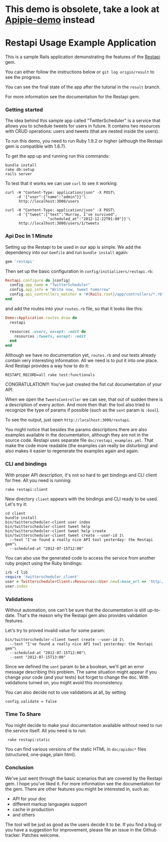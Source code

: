 # This demo is obsolete, take a look at [Apipie-demo](https://github.com/iNecas/apipie-demo) instead

# Restapi Usage Example Application

This is a sample Rails application demonstrating the features of the
[Restapi](http://github.com/Pajk/rails-restapi) gem.

You can either follow the instructions below or `git log
origin/result` to see the progress.

You can see the final state of the app after the tutorial in the
`result` branch.

For more information see the documentation for the Restapi gem.

### Getting started

The idea behind this sample app called "TwitterScheduler" is a service
that allows you to schedule tweets for users in future. It contains
two resources with CRUD operations: users and tweets (that are nested
inside the users).

To run this demo, you need to run Ruby 1.9.2 or higher (although the
Restapi gem is compatible with 1.8.7).

To get the app up and running run this commands:

    bundle install
    rake db:setup
    rails server        

To test that it works we can use `curl` to see it working:

    curl -H "Content-Type: application/json" -X POST\
         -d '{"user":{"name":"admin"}}'\
          http://localhost:3000/users

    curl -H "Content-Type: application/json" -X POST\
         -d '{"tweet":{"text":"Hurray, I've survived",
                       "scheduled_at":"2012-12-22T01:00"}}'\
          http://localhost:3000/users/1/tweets

### Api Doc In 1 Minute

Setting up the Restapi to be used in our app is simple. We
add the dependency into our `Gemfile` and run `bundle install` again:

```ruby
gem 'restapi'
```

Then set up the basic configuration in `config/initializers/restapi.rb`:

```ruby
Restapi.configure do |config|
  config.app_name = "TwitterScheduler"
  config.app_info = "Write now, tweet tomorrow"
  config.api_controllers_matcher = "#{Rails.root}/app/controllers/*.rb"
end
```

and add the routes into your `routes.rb` file, so that it looks like this:

```ruby
Demo::Application.routes.draw do
  restapi

  resources :users, except: :edit do
    resources :tweets, except: :edit
  end
end
```

Although we have no documentation yet, `routes.rb` and our tests
already contain very interesting information. All we need is to put it
into one place. And Restapi provides a way how to do it:

    RESTAPI_RECORD=all rake test:functionals

CONGRATULATION!!! You've just created the fist cut documentation of
your API.

When we open the `TweetsController` we can see, that out of sudden
there is a description of every action. And more then that: the tool
also tried to recognize the type of params if possible (such as the
`sent` param is `:bool`).

To see the output, just open `http://localhost:3000/restapi`.

You might notice that besides the params descriptions there are also
examples available in the documentation, although they are not in the
source code. Restapi uses separate file `doc/restapi_examples.yml`.
That make the code more readable (the examples can really be
disturbing) and also makes it easier to regenerate the examples again
and again.

### CLI and bindings

With proper API description, it's not so hard to get bindings and CLI
client for free. All you need is running:

    rake restapi:client

New directory `client` appears with the bindings and CLI ready to be
used. Let's try it:

    cd client
    bundle install
    bin/twitterscheduler-client user index
    bin/twitterscheduler-client tweet help
    bin/twitterscheduler-client tweet help create
    bin/twitterscheduler-client tweet create --user-id 1\
      --text "I've found a really nice API tool yesterday: the Restapi gem"\
      --scheduled-at "2012-07-15T12:00"

You can also use the generated code to access the service from another
ruby project using the Ruby bindings:

```ruby
irb -I lib
require 'twitterscheduler_client'
user = TwitterschedulerClient::Resources::User.new(:base_url => 'http://localhost:3000')
user.index
```

### Validations

Without automation, one can't be sure that the documentation is still
up-to-date. That's the reason why the Restapi gem also provides
validation features.

Let's try to proved invalid value for some param:

    bin/twitterscheduler-client tweet create --user-id 1\
      --text "I've found a really nice API tool yesterday: the Restapi gem"\
      --scheduled-at "2012-07-15T12:00"\
      --sent "2012-07-15T13:00"

Since we defined the `sent` param to be a boolean, we'll get an error
message describing this problem. The same situation might appear if
you change your code (and your tests) but forget to change the doc.
With validations turned on, you might avoid this inconsistency.

You can also decide not to use validations at all, by setting

    config.validate = false

### Time To Share

You might decide to make your documentation available without need to
run the service itself. All you need is to run:

     rake restapi:static

You can find various versions of the static HTML in `doc/apidoc*`
files (structured, one-page, plain html).

### Conclusion

We've just went through the basic scenarios that are covered by the
Restapi gem. I hope you've liked it. For more information see the
documentation for the gem. There are other features you might be
interested in, such as:

  * API for your doc
  * different markup languages support
  * cache in production
  * and others

The tool will be just as good as the users decide it to be. If you
find a bug or you have a suggestion for improvement, please file an
issue in the Github tracker. Patches welcome.
